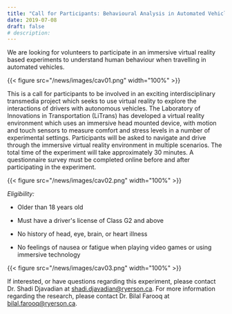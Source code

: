 ```yaml
---
title: "Call for Participants: Behavioural Analysis in Automated Vehicles using Immersive VR"
date: 2019-07-08
draft: false
# description:
---
```


We are looking for volunteers to participate in an immersive virtual reality based experiments to understand human behaviour when travelling in automated vehicles.


{{< figure src="/news/images/cav01.png" width="100%" >}}

<!--more-->

This is a call for participants to be involved in an exciting interdisciplinary transmedia project which seeks to use virtual reality to explore the interactions of drivers with autonomous vehicles.
The Laboratory of Innovations in Transportation (LiTrans) has developed a virtual reality environment which uses an immersive head mounted device, with motion and touch sensors to measure comfort and stress levels in a number of experimental settings. Participants will be asked to navigate and drive through the immersive virtual reality environment in multiple scenarios. The total time of the experiment will take approximately 30 minutes. A questionnaire survey must be completed online before and after participating in the experiment.

{{< figure src="/news/images/cav02.png" width="100%" >}}

*Eligibility:*
- Older than 18 years old

- Must have a driver's license of Class G2 and above

- No history of head, eye, brain, or heart illness

- No feelings of nausea or fatigue when playing video games or using immersive technology

{{< figure src="/news/images/cav03.png" width="100%" >}}

If interested, or have questions regarding this experiment, please contact Dr. Shadi Djavadian at shadi.djavadian@ryerson.ca.
For more information regarding the research, please contact Dr. Bilal Farooq at bilal.farooq@ryerson.ca.
